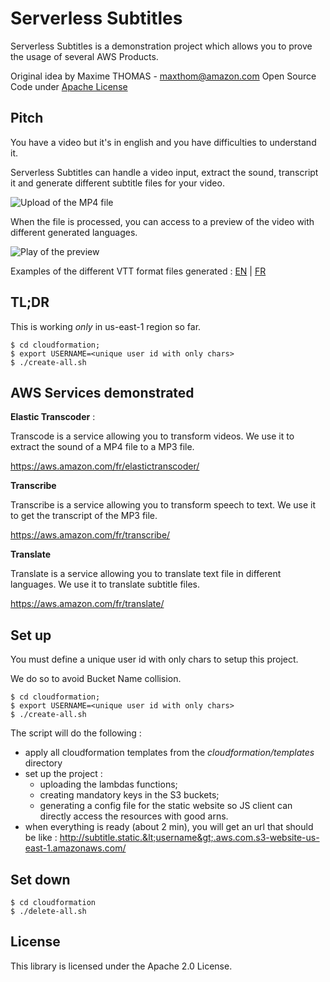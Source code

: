 # Serverless Subtitles

Serverless Subtitles is a demonstration project which allows you to prove the
usage of several AWS Products.

Original idea by Maxime THOMAS - maxthom@amazon.com
Open Source Code under [Apache License](LICENSE)

## Pitch

You have a video but it's in english and you have difficulties to understand it.

Serverless Subtitles can handle a video input, extract the sound, transcript it
and generate different subtitle files for your video.

![Upload of the MP4 file](./doc/upload.gif)

When the file is processed, you can access to a preview of the video with
different generated languages.

![Play of the preview](./doc/play.gif)

Examples of the different VTT format files generated :
[EN](./doc/en.vtt) |
[FR](./doc/fr.vtt)


## TL;DR

This is working *only* in us-east-1 region so far.

    $ cd cloudformation;
    $ export USERNAME=<unique user id with only chars>
    $ ./create-all.sh



## AWS Services demonstrated

**Elastic Transcoder** :

Transcode is a service allowing you to transform videos.
We use it to extract the sound of a MP4 file to a MP3 file.

https://aws.amazon.com/fr/elastictranscoder/



**Transcribe**

Transcribe is a service allowing you to transform speech to text.
We use it to get the transcript of the MP3 file.

https://aws.amazon.com/fr/transcribe/



**Translate**

Translate is a service allowing you to translate text file in different
languages. We use it to translate subtitle files.

https://aws.amazon.com/fr/translate/



## Set up

You must define a unique user id with only chars to setup this project.

We do so to avoid Bucket Name collision.


    $ cd cloudformation;
    $ export USERNAME=<unique user id with only chars>
    $ ./create-all.sh

The script will do the following :

* apply all cloudformation templates from the _cloudformation/templates_
directory
* set up the project :
    * uploading the lambdas functions;
    * creating mandatory keys in the S3 buckets;
    * generating a config file for the static website so JS client can directly
    access the resources with good arns.
* when everything is ready (about 2 min), you will get an url that should be
  like : http://subtitle.static.&lt;username&gt;.aws.com.s3-website-us-east-1.amazonaws.com/


## Set down

    $ cd cloudformation
    $ ./delete-all.sh

## License

This library is licensed under the Apache 2.0 License.
